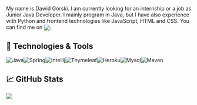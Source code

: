 
My name is Dawid Górski. I am currently looking for an internship or a job as Junior Java Developer. 
I mainly program in Java, but I have also experience with Python and frontend technologies like JavaScript, HTML and CSS.
You can find me on	<a href="https://www.linkedin.com/in/dawid-g%C3%B3rski-3021321a0/" target="_blank"><img align="center" src="https://img.shields.io/badge/linkedin-%230077B5.svg?style=for-the-badge&logo=linkedin&logoColor=white" /></a>.

## 🔧 Technologies & Tools
<img alt="Java" src="https://img.shields.io/badge/java-%23ED8B00.svg?style=for-the-badge&logo=java&logoColor=white"/><img alt="Spring" src="https://img.shields.io/badge/spring-%236DB33F.svg?style=for-the-badge&logo=spring&logoColor=white"/><img alt="Intellij" src="https://img.shields.io/badge/IntelliJIDEA-000000.svg?style=for-the-badge&logo=intellij-idea&logoColor=white"/><img alt="Thymeleaf" src="https://img.shields.io/badge/Thymeleaf-%23005C0F.svg?style=for-the-badge&logo=Thymeleaf&logoColor=white"/><img alt="Heroku" src="https://img.shields.io/badge/heroku-%23430098.svg?style=for-the-badge&logo=heroku&logoColor=white"/><img alt="Mysql" src="https://img.shields.io/badge/mysql-%2300f.svg?style=for-the-badge&logo=mysql&logoColor=white"/><img alt="Maven" src="https://img.shields.io/badge/Apache%20Maven-C71A36?style=for-the-badge&logo=Apache%20Maven&logoColor=white"/>


## &#x1f4c8; GitHub Stats
  <img align="center" src="https://github-readme-stats.vercel.app/api/top-langs/?username=dawidgorski&theme=tokyonight&langs_count=3" />

